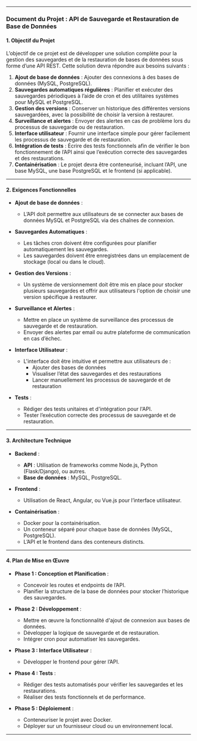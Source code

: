 
---

### Document du Projet : API de Sauvegarde et Restauration de Base de Données

#### 1. **Objectif du Projet**
L’objectif de ce projet est de développer une solution complète pour la gestion des sauvegardes et de la restauration de bases de données sous forme d’une API REST. Cette solution devra répondre aux besoins suivants :

1. **Ajout de base de données** : Ajouter des connexions à des bases de données (MySQL, PostgreSQL).
2. **Sauvegardes automatiques régulières** : Planifier et exécuter des sauvegardes périodiques à l’aide de cron et des utilitaires systèmes pour MySQL et PostgreSQL.
3. **Gestion des versions** : Conserver un historique des différentes versions sauvegardées, avec la possibilité de choisir la version à restaurer.
4. **Surveillance et alertes** : Envoyer des alertes en cas de problème lors du processus de sauvegarde ou de restauration.
5. **Interface utilisateur** : Fournir une interface simple pour gérer facilement les processus de sauvegarde et de restauration.
6. **Intégration de tests** : Écrire des tests fonctionnels afin de vérifier le bon fonctionnement de l’API ainsi que l’exécution correcte des sauvegardes et des restaurations.
7. **Containérisation** : Le projet devra être conteneurisé, incluant l’API, une base MySQL, une base PostgreSQL et le frontend (si applicable).

---

#### 2. **Exigences Fonctionnelles**
- **Ajout de base de données** :
  - L’API doit permettre aux utilisateurs de se connecter aux bases de données MySQL et PostgreSQL via des chaînes de connexion.
  
- **Sauvegardes Automatiques** :
  - Les tâches cron doivent être configurées pour planifier automatiquement les sauvegardes.
  - Les sauvegardes doivent être enregistrées dans un emplacement de stockage (local ou dans le cloud).
  
- **Gestion des Versions** :
  - Un système de versionnement doit être mis en place pour stocker plusieurs sauvegardes et offrir aux utilisateurs l'option de choisir une version spécifique à restaurer.

- **Surveillance et Alertes** :
  - Mettre en place un système de surveillance des processus de sauvegarde et de restauration.
  - Envoyer des alertes par email ou autre plateforme de communication en cas d’échec.

- **Interface Utilisateur** :
  - L'interface doit être intuitive et permettre aux utilisateurs de :
    - Ajouter des bases de données
    - Visualiser l’état des sauvegardes et des restaurations
    - Lancer manuellement les processus de sauvegarde et de restauration
    
- **Tests** :
  - Rédiger des tests unitaires et d'intégration pour l'API.
  - Tester l’exécution correcte des processus de sauvegarde et de restauration.

---

#### 3. **Architecture Technique**
- **Backend** :
  - **API** : Utilisation de frameworks comme Node.js, Python (Flask/Django), ou autres.
  - **Base de données** : MySQL, PostgreSQL.

- **Frontend** :
  - Utilisation de React, Angular, ou Vue.js pour l’interface utilisateur.

- **Containérisation** :
  - Docker pour la containérisation.
  - Un conteneur séparé pour chaque base de données (MySQL, PostgreSQL).
  - L’API et le frontend dans des conteneurs distincts.

---

#### 4. **Plan de Mise en Œuvre**
- **Phase 1 : Conception et Planification** :
  - Concevoir les routes et endpoints de l’API.
  - Planifier la structure de la base de données pour stocker l’historique des sauvegardes.
  
- **Phase 2 : Développement** :
  - Mettre en œuvre la fonctionnalité d'ajout de connexion aux bases de données.
  - Développer la logique de sauvegarde et de restauration.
  - Intégrer cron pour automatiser les sauvegardes.

- **Phase 3 : Interface Utilisateur** :
  - Développer le frontend pour gérer l’API.

- **Phase 4 : Tests** :
  - Rédiger des tests automatisés pour vérifier les sauvegardes et les restaurations.
  - Réaliser des tests fonctionnels et de performance.

- **Phase 5 : Déploiement** :
  - Conteneuriser le projet avec Docker.
  - Déployer sur un fournisseur cloud ou un environnement local.

---
